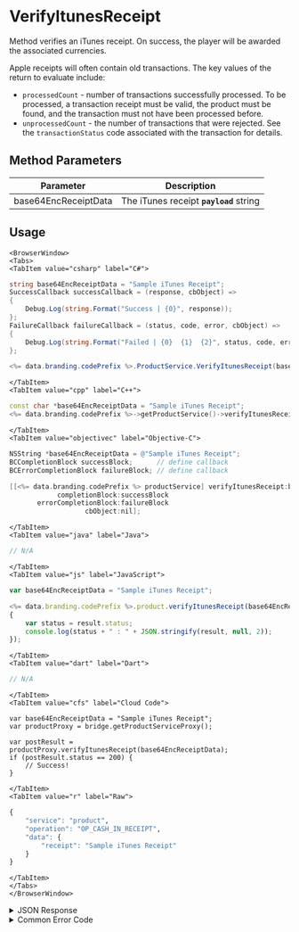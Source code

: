 # VerifyItunesReceipt

Method verifies an iTunes receipt. On success, the player will be awarded the associated currencies.

Apple receipts will often contain old transactions. The key values of the return to evaluate include:

-   `processedCount` - number of transactions successfully processed. To be processed, a transaction receipt must be valid, the product must be found, and the transaction must not have been processed before.
-   `unprocessedCount` - the number of transactions that were rejected. See the `transactionStatus` code associated with the transaction for details.

<PartialServop service_name="product" operation_name="OP_CASH_IN_RECEIPT" />

## Method Parameters

| Parameter            | Description                             |
| -------------------- | --------------------------------------- |
| base64EncReceiptData | The iTunes receipt **`payload`** string |

## Usage

```mdx-code-block
<BrowserWindow>
<Tabs>
<TabItem value="csharp" label="C#">
```

```csharp
string base64EncReceiptData = "Sample iTunes Receipt";
SuccessCallback successCallback = (response, cbObject) =>
{
    Debug.Log(string.Format("Success | {0}", response));
};
FailureCallback failureCallback = (status, code, error, cbObject) =>
{
    Debug.Log(string.Format("Failed | {0}  {1}  {2}", status, code, error));
};

<%= data.branding.codePrefix %>.ProductService.VerifyItunesReceipt(base64EncReceiptData, successCallback, failureCallback);
```

```mdx-code-block
</TabItem>
<TabItem value="cpp" label="C++">
```

```cpp
const char *base64EncReceiptData = "Sample iTunes Receipt";
<%= data.branding.codePrefix %>->getProductService()->verifyItunesReceipt(base64EncReceiptData, this);
```

```mdx-code-block
</TabItem>
<TabItem value="objectivec" label="Objective-C">
```

```objectivec
NSString *base64EncReceiptData = @"Sample iTunes Receipt";
BCCompletionBlock successBlock;      // define callback
BCErrorCompletionBlock failureBlock; // define callback

[[<%= data.branding.codePrefix %> productService] verifyItunesReceipt:base64EncReceiptData
            completionBlock:successBlock
       errorCompletionBlock:failureBlock
                   cbObject:nil];
```

```mdx-code-block
</TabItem>
<TabItem value="java" label="Java">
```

```java
// N/A
```

```mdx-code-block
</TabItem>
<TabItem value="js" label="JavaScript">
```

```javascript
var base64EncReceiptData = "Sample iTunes Receipt";

<%= data.branding.codePrefix %>.product.verifyItunesReceipt(base64EncReceiptData, result =>
{
	var status = result.status;
	console.log(status + " : " + JSON.stringify(result, null, 2));
});
```

```mdx-code-block
</TabItem>
<TabItem value="dart" label="Dart">
```

```dart
// N/A
```

```mdx-code-block
</TabItem>
<TabItem value="cfs" label="Cloud Code">
```

```cfscript
var base64EncReceiptData = "Sample iTunes Receipt";
var productProxy = bridge.getProductServiceProxy();

var postResult = productProxy.verifyItunesReceipt(base64EncReceiptData);
if (postResult.status == 200) {
    // Success!
}
```

```mdx-code-block
</TabItem>
<TabItem value="r" label="Raw">
```

```r
{
	"service": "product",
	"operation": "OP_CASH_IN_RECEIPT",
	"data": {
		"receipt": "Sample iTunes Receipt"
	}
}
```

```mdx-code-block
</TabItem>
</Tabs>
</BrowserWindow>
```

<details>
<summary>JSON Response</summary>

```json
{
    "status": 200,
    "data": {
        "status": 0,
        "playerCurrency": {
            "updatedAt": 1473060489422,
            "currencyMap": {
                "Coin": {
                    "purchased": 0,
                    "balance": 1000,
                    "consumed": 0,
                    "awarded": 1000
                }
            },
            "playerId": "c7acba9c-91f7-473b-b841-33ed8c170b7c",
            "createdAt": 1472813596516
        },
        "appleReceipt": "xxx",
        "transactionSummary": {
            "processedCount": 1,
            "unprocessedCount": 0,
            "transactionDetails": [
                {
                    "original_transaction_id": "1000000234728140",
                    "product_id": "Coins100",
                    "purchase_date_ms": 1473325498000,
                    "quantity": 1,
                    "purchase_date": "2016-09-08 09:04:58 Etc/GMT",
                    "transactionStatus": 0,
                    "transaction_id": "1000000234728140"
                }
            ]
        },
        "server_time": 1473325588695
    }
}
```

</details>

<details>
<summary>Common Error Code</summary>

### Status Codes

| Code | Name                               | Description                                                                                                                                                                                                                                                         |
| ---- | ---------------------------------- | ------------------------------------------------------------------------------------------------------------------------------------------------------------------------------------------------------------------------------------------------------------------- |
| 0    | STATUS_OK                          | Successfully verified, new currencies awarded.                                                                                                                                                                                                                      |
| 100  | STATUS_FAILED_ALREADY_PROCESSED    | Already verified and awarded currencies.                                                                                                                                                                                                                            |
| 101  | STATUS_FAILED_NO_ITUNES_PRODUCT_ID | The product id is not configured in iTunes Connect for this app. _This is likely a fraud attempt._                                                                                                                                                                  |
| 102  | STATUS_FAILED_PRODUCT_NOT_FOUND    | iTunes product id exists, but cannot locate the product in <%= data.branding.productName %> Product Inventory. \*This is likely a configuration error in the <%= data.branding.productName %> product - double-check the iTunes price settings for the product.\*\* |

</details>
